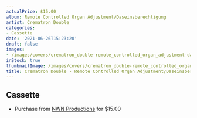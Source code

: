```yaml
---
actualPrice: $15.00
album: Remote Controlled Organ Adjustment/Daseinsberechtigung
artist: Crematron Double
categories:
- Cassette
date: '2021-06-26T15:23:20'
draft: false
images:
- /images/covers/crematron_double-remote_controlled_organ_adjustment-daseinsberechtigung.png
inStock: true
thumbnailImage: /images/covers/crematron_double-remote_controlled_organ_adjustment-daseinsberechtigung-thumb.png
title: Crematron Double - Remote Controlled Organ Adjustment/Daseinsberechtigung
---
```


## Cassette
* Purchase from [NWN Productions](http://shop.nwnprod.com/index.php?route=product/product&path=73&product_id=10219&sort=pd.name&order=ASC) for $15.00
